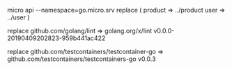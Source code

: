 micro api --namespace=go.micro.srv
replace (
	product => ../product
	user => ../user
)

replace github.com/golang/lint => golang.org/x/lint v0.0.0-20190409202823-959b441ac422

replace github.com/testcontainers/testcontainer-go => github.com/testcontainers/testcontainers-go v0.0.3
